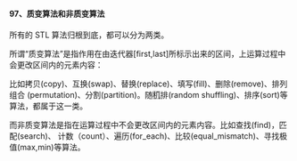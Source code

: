 #### 97、质变算法和非质变算法

所有的 STL 算法归根到底，都可以分为两类。

所谓“质变算法”是指作⽤在由迭代器[first,last]所标示出来的区间，上运算过程中会更改区间内的元素内容：


⽐如拷⻉(copy)、互换(swap)、替换(replace)、填写(fill)、删除(remove)、排列组合 (permutation)、分割(partition)。随机⃞排(random shuffling)、排序(sort)等算法，都属于这⼀类。

⽽⾮质变算法是指在运算过程中不会更改区间内的元素内容。⽐如查找(find)，匹配(search)、 计数（count）、遍历(for_each)、⽐较(equal_mismatch)、寻找极值(max,min)等算法。